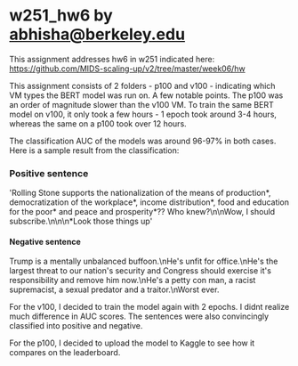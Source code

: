 # w251_hw6 by abhisha@berkeley.edu

This assignment addresses hw6 in w251 indicated here: https://github.com/MIDS-scaling-up/v2/tree/master/week06/hw

This assignment consists of 2 folders - p100 and v100 - indicating which VM types the BERT model was run on. A few notable points. The p100 was an order of magnitude slower than the v100 VM. To train the same BERT model on v100, it only took a few hours - 1 epoch took around 3-4 hours, whereas the same on a p100 took over 12 hours.

The classification AUC of the models was around 96-97% in both cases. Here is a sample result from the classification:

### Positive sentence
'Rolling Stone supports the nationalization of the means of production*, democratization of the workplace*, income distribution*, food and education for the poor* and peace and prosperity*??  Who knew?\n\nWow, I should subscribe.\n\n\n*Look those things up'

#### Negative sentence
Trump is a mentally unbalanced buffoon.\nHe's unfit for office.\nHe's the largest threat to our nation's security and Congress should exercise it's responsibility and remove him now.\nHe's a petty con man, a racist supremacist, a sexual predator and a traitor.\nWorst ever.


For the v100, I decided to train the model again with 2 epochs. I didnt realize much difference in AUC scores. The sentences were also convincingly classified into positive and negative.

For the p100, I decided to upload the model to Kaggle to see how it compares on the leaderboard.
